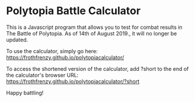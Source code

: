 # Polytopia Battle Calculator

This is a Javascript program that allows you to test for combat results in The Battle of Polytopia. As of 14th of August 2019., it will no longer be updated.

To use the calculator, simply go here: https://frothfrenzy.github.io/polytopiacalculator/

To access the shortened version of the calculator, add ?short to the end of the calculator's browser URL: https://frothfrenzy.github.io/polytopiacalculator/?short

Happy battling!
